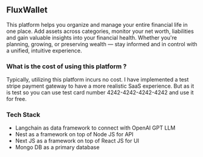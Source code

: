 ## FluxWallet

This platform helps you organize and manage your entire financial life in one place. Add assets across categories, monitor your net worth, liabilities and gain valuable insights into your financial health. Whether you're planning, growing, or preserving wealth — stay informed and in control with a unified, intuitive experience.

### What is the cost of using this platform ?

Typically, utilizing this platform incurs no cost. I have implemented a test stripe payment gateway to have a more realistic SaaS experience. But as it is test so you can use test card number 4242-4242-4242-4242 and use it for free.

### Tech Stack

- Langchain as data framework to connect with OpenAI GPT LLM
- Nest as a framework on top of Node JS for API
- Next JS as a framework on top of React JS for UI
- Mongo DB as a primary database
